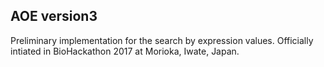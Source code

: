 ## AOE version3
Preliminary implementation for the search by expression values.
Officially intiated in BioHackathon 2017 at Morioka, Iwate, Japan.
